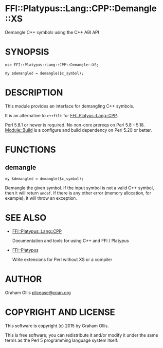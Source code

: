 # FFI::Platypus::Lang::CPP::Demangle::XS

Demangle C++ symbols using the C++ ABI API

# SYNOPSIS

    use FFI::Platypus::Lang::CPP::Demangle::XS;
    
    my $demangled = demangle($c_symbol);

# DESCRIPTION

This module provides an interface for demangling C++ symbols.

It is an alternative to `c++filt` for [FFI::Platyus::Lang::CPP](https://metacpan.org/pod/FFI::Platyus::Lang::CPP).

Perl 5.8.1 or newer is required.  No non-core prereqs on Perl
5.8 - 5.18.  [Module::Build](https://metacpan.org/pod/Module::Build) is a configure and build dependency
on Perl 5.20 or better.

# FUNCTIONS

## demangle

    my $demangled = demangle($c_symbol);

Demangle the given symbol.  If the input symbol is not a valid
C++ symbol, then it will return `undef`.  If there is any other
error (memory allocation, for example), it will throw an exception.

# SEE ALSO

- [FFI::Platypus::Lang::CPP](https://metacpan.org/pod/FFI::Platypus::Lang::CPP)

    Documentation and tools for using C++ and FFI / Platypus

- [FFI::Platypus](https://metacpan.org/pod/FFI::Platypus)

    Write extensions for Perl without XS or a compiler

# AUTHOR

Graham Ollis <plicease@cpan.org>

# COPYRIGHT AND LICENSE

This software is copyright (c) 2015 by Graham Ollis.

This is free software; you can redistribute it and/or modify it under
the same terms as the Perl 5 programming language system itself.

